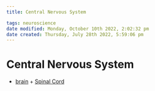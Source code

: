 ```yaml
---
title: Central Nervous System

tags: neuroscience
date modified: Monday, October 10th 2022, 2:02:32 pm
date created: Thursday, July 28th 2022, 5:59:06 pm
---
```


# Central Nervous System
- [brain](brain.md) + [Spinal Cord](Spinal%20Cord)

